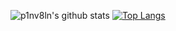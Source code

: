 ![p1nv8ln's github stats](https://github-readme-stats.vercel.app/api?username=p1nv8ln&show_icons=true&theme=dracula) [![Top Langs](https://github-readme-stats.vercel.app/api/top-langs/?username=p1nv8ln&layout=compact)](https://github.com/p1nv8ln/github-readme-stats)
